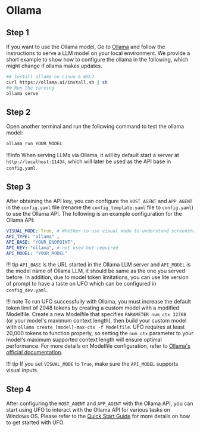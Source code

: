 # Ollama

## Step 1
If you want to use the Ollama model, Go to [Ollama](https://github.com/jmorganca/ollama) and follow the instructions to serve a LLM model on your local environment. We provide a short example to show how to configure the ollama in the following, which might change if ollama makes updates.

```bash
## Install ollama on Linux & WSL2
curl https://ollama.ai/install.sh | sh
## Run the serving
ollama serve
```

## Step 2
Open another terminal and run the following command to test the ollama model:

```bash
ollama run YOUR_MODEL
```

!!!info
    When serving LLMs via Ollama, it will by default start a server at `http://localhost:11434`, which will later be used as the API base in `config.yaml`.

## Step 3
After obtaining the API key, you can configure the `HOST_AGENT` and `APP_AGENT` in the `config.yaml` file (rename the `config_template.yaml` file to `config.yaml`) to use the Ollama API. The following is an example configuration for the Ollama API:

```yaml
VISUAL_MODE: True, # Whether to use visual mode to understand screenshots and take actions
API_TYPE: "ollama" ,
API_BASE: "YOUR_ENDPOINT",   
API_KEY: "ollama", # not used but required
API_MODEL: "YOUR_MODEL"
```


!!! tip
    `API_BASE` is the URL started in the Ollama LLM server and `API_MODEL` is the model name of Ollama LLM, it should be same as the one you served before. In addition, due to model token limitations, you can use lite version of prompt to have a taste on UFO which can be configured in `config_dev.yaml`.

!!! note
    To run UFO successfully with Ollama, you must increase the default token limit of 2048 tokens by creating a custom model with a modified Modelfile. Create a new Modelfile that specifies `PARAMETER num_ctx 32768` (or your model's maximum context length), then build your custom model with `ollama create [model]-max-ctx -f Modelfile`. UFO requires at least 20,000 tokens to function properly, so setting the `num_ctx` parameter to your model's maximum supported context length will ensure optimal performance. For more details on Modelfile configuration, refer to [Ollama's official documentation](https://github.com/ollama/ollama/blob/main/docs/modelfile.md).

!!! tip
    If you set `VISUAL_MODE` to `True`, make sure the `API_MODEL` supports visual inputs.

## Step 4
After configuring the `HOST_AGENT` and `APP_AGENT` with the Ollama API, you can start using UFO to interact with the Ollama API for various tasks on Windows OS. Please refer to the [Quick Start Guide](../getting_started/quick_start.md) for more details on how to get started with UFO.



